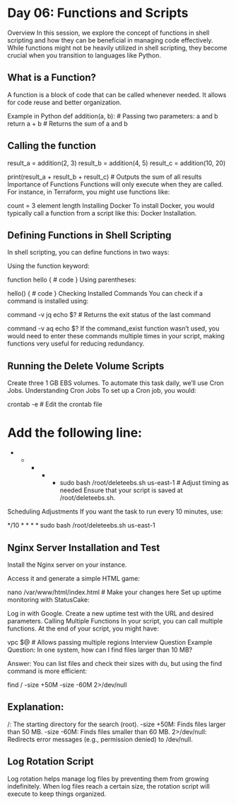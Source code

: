 # Day 06: Functions and Scripts
Overview
In this session, we explore the concept of functions in shell scripting and how they can be beneficial in managing code effectively. While functions might not be heavily utilized in shell scripting, they become crucial when you transition to languages like Python.

## What is a Function?
A function is a block of code that can be called whenever needed. It allows for code reuse and better organization.

Example in Python
def addition(a, b):  # Passing two parameters: a and b
    return a + b  # Returns the sum of a and b

## Calling the function
result_a = addition(2, 3)
result_b = addition(4, 5)
result_c = addition(10, 20)

print(result_a + result_b + result_c)  # Outputs the sum of all results
Importance of Functions
Functions will only execute when they are called. For instance, in Terraform, you might use functions like:

count = 3 
element
length
Installing Docker
To install Docker, you would typically call a function from a script like this: Docker Installation.

## Defining Functions in Shell Scripting
In shell scripting, you can define functions in two ways:

Using the function keyword:

function hello {
    # code
}
Using parentheses:

hello() {
    # code
}
Checking Installed Commands
You can check if a command is installed using:

command -v jq
echo $?  # Returns the exit status of the last command

command -v aq
echo $?
If the command_exist function wasn’t used, you would need to enter these commands multiple times in your script, making functions very useful for reducing redundancy.

## Running the Delete Volume Scripts
Create three 1 GB EBS volumes.
To automate this task daily, we’ll use Cron Jobs.
Understanding Cron Jobs
To set up a Cron job, you would:

crontab -e  # Edit the crontab file
# Add the following line:
* * * * * sudo bash /root/deleteebs.sh us-east-1  # Adjust timing as needed
Ensure that your script is saved at /root/deleteebs.sh.

Scheduling Adjustments
If you want the task to run every 10 minutes, use:

*/10 * * * * sudo bash /root/deleteebs.sh us-east-1
## Nginx Server Installation and Test
Install the Nginx server on your instance.

Access it and generate a simple HTML game:

nano /var/www/html/index.html  # Make your changes here
Set up uptime monitoring with StatusCake:

Log in with Google.
Create a new uptime test with the URL and desired parameters.
Calling Multiple Functions
In your script, you can call multiple functions. At the end of your script, you might have:

vpc $@  # Allows passing multiple regions
Interview Question Example
Question: In one system, how can I find files larger than 10 MB?

Answer: You can list files and check their sizes with du, but using the find command is more efficient:

find / -size +50M -size -60M 2>/dev/null
##  Explanation:
/: The starting directory for the search (root).
-size +50M: Finds files larger than 50 MB.
-size -60M: Finds files smaller than 60 MB.
2>/dev/null: Redirects error messages (e.g., permission denied) to /dev/null.
## Log Rotation Script
Log rotation helps manage log files by preventing them from growing indefinitely. When log files reach a certain size, the rotation script will execute to keep things organized.
